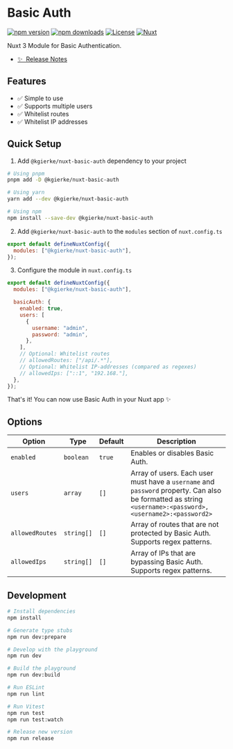 # Basic Auth

[![npm version][npm-version-src]][npm-version-href]
[![npm downloads][npm-downloads-src]][npm-downloads-href]
[![License][license-src]][license-href]
[![Nuxt][nuxt-src]][nuxt-href]

Nuxt 3 Module for Basic Authentication.

- [✨ &nbsp;Release Notes](/CHANGELOG.md)
  <!-- - [🏀 Online playground](https://stackblitz.com/github/your-org/@kgierke/nuxt-basic-auth?file=playground%2Fapp.vue) -->
  <!-- - [📖 &nbsp;Documentation](https://example.com) -->

## Features

<!-- Highlight some of the features your module provide here -->

- ✅ Simple to use
- ✅ Supports multiple users
- ✅ Whitelist routes
- ✅ Whitelist IP addresses

## Quick Setup

1. Add `@kgierke/nuxt-basic-auth` dependency to your project

```bash
# Using pnpm
pnpm add -D @kgierke/nuxt-basic-auth

# Using yarn
yarn add --dev @kgierke/nuxt-basic-auth

# Using npm
npm install --save-dev @kgierke/nuxt-basic-auth
```

2. Add `@kgierke/nuxt-basic-auth` to the `modules` section of `nuxt.config.ts`

```js
export default defineNuxtConfig({
  modules: ["@kgierke/nuxt-basic-auth"],
});
```

3. Configure the module in `nuxt.config.ts`

```js
export default defineNuxtConfig({
  modules: ["@kgierke/nuxt-basic-auth"],

  basicAuth: {
    enabled: true,
    users: [
      {
        username: "admin",
        password: "admin",
      },
    ],
    // Optional: Whitelist routes
    // allowedRoutes: ["/api/.*"],
    // Optional: Whitelist IP-addresses (compared as regexes)
    // allowedIps: ["::1", "192.168."],
  },
});
```

That's it! You can now use Basic Auth in your Nuxt app ✨

## Options

| Option          | Type       | Default | Description                                                                                                                                                |
| --------------- | ---------- | ------- | ---------------------------------------------------------------------------------------------------------------------------------------------------------- |
| `enabled`       | `boolean`  | `true`  | Enables or disables Basic Auth.                                                                                                                            |
| `users`         | `array`    | `[]`    | Array of users. Each user must have a `username` and `password` property. Can also be formatted as string `<username>:<password>, <username2>:<password2>` |
| `allowedRoutes` | `string[]` | `[]`    | Array of routes that are not protected by Basic Auth. Supports regex patterns.                                                                             |
| `allowedIps`    | `string[]` | `[]`    | Array of IPs that are bypassing Basic Auth. Supports regex patterns.

## Development

```bash
# Install dependencies
npm install

# Generate type stubs
npm run dev:prepare

# Develop with the playground
npm run dev

# Build the playground
npm run dev:build

# Run ESLint
npm run lint

# Run Vitest
npm run test
npm run test:watch

# Release new version
npm run release
```

<!-- Badges -->

[npm-version-src]: https://img.shields.io/npm/v/@kgierke/nuxt-basic-auth/latest.svg?style=flat&colorA=18181B&colorB=28CF8D
[npm-version-href]: https://npmjs.com/package/@kgierke/nuxt-basic-auth
[npm-downloads-src]: https://img.shields.io/npm/dm/@kgierke/nuxt-basic-auth.svg?style=flat&colorA=18181B&colorB=28CF8D
[npm-downloads-href]: https://npmjs.com/package/@kgierke/nuxt-basic-auth
[license-src]: https://img.shields.io/npm/l/@kgierke/nuxt-basic-auth.svg?style=flat&colorA=18181B&colorB=28CF8D
[license-href]: https://npmjs.com/package/@kgierke/nuxt-basic-auth
[nuxt-src]: https://img.shields.io/badge/Nuxt-18181B?logo=nuxt.js
[nuxt-href]: https://nuxt.com
